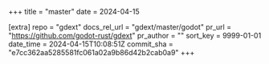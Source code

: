 +++
title = "master"
date = 2024-04-15

[extra]
repo = "gdext"
docs_rel_url = "gdext/master/godot"
pr_url = "https://github.com/godot-rust/gdext"
pr_author = ""
sort_key = 9999-01-01
date_time = 2024-04-15T10:08:51Z
commit_sha = "e7cc362aa5285581fc061a02a9b86d42b2cab0a9"
+++


